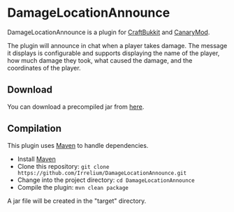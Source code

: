 DamageLocationAnnounce
======================

DamageLocationAnnounce is a plugin for [CraftBukkit](http://bukkit.org) and [CanaryMod](http://canarymod.net).

The plugin will announce in chat when a player takes damage. The message it displays is configurable and supports displaying the name of the player, how much damage they took, what caused the damage, and the coordinates of the player.

Download
--------

You can download a precompiled jar from [here](http://uhc.niccossystem.net/irrelium/f/DamageLocationAnnounce.jar).

Compilation
-----------

This plugin uses [Maven](http://maven.apache.org) to handle dependencies.

* Install [Maven](http://maven.apache.org)
* Clone this repository: `git clone https://github.com/Irrelium/DamageLocationAnnounce.git`
* Change into the project directory: `cd DamageLocationAnnounce`
* Compile the plugin: `mvn clean package`

A jar file will be created in the "target" directory.